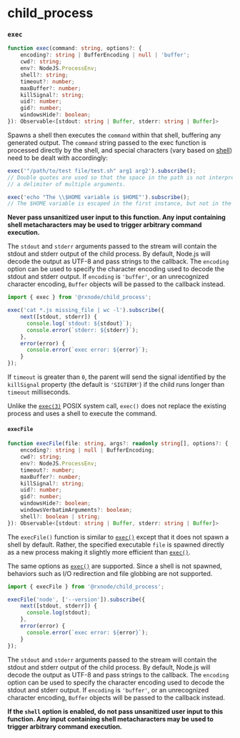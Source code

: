 # child\_process

### `exec`

```typescript
function exec(command: string, options?: {
    encoding?: string | BufferEncoding | null | 'buffer';
    cwd?: string;
    env?: NodeJS.ProcessEnv;
    shell?: string;
    timeout?: number;
    maxBuffer?: number;
    killSignal?: string;
    uid?: number;
    gid?: number;
    windowsHide?: boolean;
}): Observable<[stdout: string | Buffer, stderr: string | Buffer]>
```

Spawns a shell then executes the `command` within that shell, buffering any generated output. The `command` string passed to the exec function is processed directly by the shell, and special characters \(vary based on [shell](https://en.wikipedia.org/wiki/List_of_command-line_interpreters)\) need to be dealt with accordingly:

```typescript
exec('"/path/to/test file/test.sh" arg1 arg2').subscribe();
// Double quotes are used so that the space in the path is not interpreted as
// a delimiter of multiple arguments.

exec('echo "The \\$HOME variable is $HOME"').subscribe();
// The $HOME variable is escaped in the first instance, but not in the second.
```

**Never pass unsanitized user input to this function. Any input containing shell metacharacters may be used to trigger arbitrary command execution.**

The `stdout` and `stderr` arguments passed to the stream will contain the stdout and stderr output of the child process. By default, Node.js will decode the output as UTF-8 and pass strings to the callback. The `encoding` option can be used to specify the character encoding used to decode the stdout and stderr output. If `encoding` is `'buffer'`, or an unrecognized character encoding, `Buffer` objects will be passed to the callback instead.

```typescript
import { exec } from '@rxnode/child_process';

exec('cat *.js missing_file | wc -l').subscribe({
    next([stdout, stderr]) {
      console.log(`stdout: ${stdout}`);
      console.error(`stderr: ${stderr}`);
    },
    error(error) {
      console.error(`exec error: ${error}`);
    }
});
```

If `timeout` is greater than `0`, the parent will send the signal identified by the `killSignal` property \(the default is `'SIGTERM'`\) if the child runs longer than `timeout` milliseconds.

Unlike the [`exec(3)`](http://man7.org/linux/man-pages/man3/exec.3.html) POSIX system call, `exec()` does not replace the existing process and uses a shell to execute the command.

#### `execFile` 

```typescript
function execFile(file: string, args?: readonly string[], options?: {
    encoding?: string | null | BufferEncoding;
    cwd?: string;
    env?: NodeJS.ProcessEnv;
    timeout?: number;
    maxBuffer?: number;
    killSignal?: string;
    uid?: number;
    gid?: number;
    windowsHide?: boolean;
    windowsVerbatimArguments?: boolean;
    shell?: boolean | string;
}): Observable<[stdout: string | Buffer, stderr: string | Buffer]>
```

The `execFile()` function is similar to [`exec()`](child-process.md#exec) except that it does not spawn a shell by default. Rather, the specified executable `file` is spawned directly as a new process making it slightly more efficient than [`exec()`](child-process.md#exec).

The same options as [`exec()`](child-process.md#exec) are supported. Since a shell is not spawned, behaviors such as I/O redirection and file globbing are not supported.

```typescript
import { execFile } from '@rxnode/child_process';

execFile('node', ['--version']).subscribe({
    next([stdout, stderr]) {
      console.log(stdout);
    },
    error(error) {
      console.error(`exec error: ${error}`);
    }
});
```

The `stdout` and `stderr` arguments passed to the stream will contain the stdout and stderr output of the child process. By default, Node.js will decode the output as UTF-8 and pass strings to the callback. The `encoding` option can be used to specify the character encoding used to decode the stdout and stderr output. If `encoding` is `'buffer'`, or an unrecognized character encoding, `Buffer` objects will be passed to the callback instead.

**If the `shell` option is enabled, do not pass unsanitized user input to this function. Any input containing shell metacharacters may be used to trigger arbitrary command execution.**  


